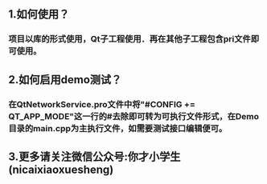 ## 1.如何使用？
###   项目以库的形式使用，Qt子工程使用．再在其他子工程包含pri文件即可使用。
## 2.如何启用demo测试？
###   在QtNetworkService.pro文件中将"#CONFIG += QT_APP_MODE"这一行的#去除即可转为可执行文件形式，在Demo目录的main.cpp为主执行文件，如需要测试接口编辑便可。
## 3.更多请关注微信公众号:你才小学生(nicaixiaoxuesheng)
